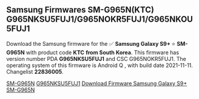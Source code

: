 <h2>Samsung Firmwares SM-G965N(KTC) G965NKSU5FUJ1/G965NOKR5FUJ1/G965NKOU5FUJ1</h2>
Download the Samsung firmware for the ✅ <strong>Samsung Galaxy S9+ </strong> ⭐ <strong>SM-G965N</strong> with product code <strong>KTC</strong> <strong> from South Korea</strong>. This firmware has version number PDA <strong>G965NKSU5FUJ1</strong> and CSC G965NOKR5FUJ1. The operating system of this firmware is Android Q , with build date 2021-11-11. Changelist <strong>22836005</strong>.


[SM-G965N](https://samfirm.shop/samsung/model/SM-G965N)
[G965NKSU5FUJ1](https://samfirm.shop/samsung/pda/G965NKSU5FUJ1)
[Download Firmware Samsung Galaxy S9+ SM-G965N](https://samfirm.shop/samsung/firmware/473585)
